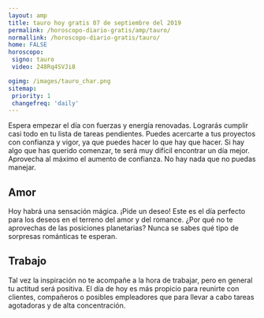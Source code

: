 ```yaml
---
layout: amp
title: tauro hoy gratis 07 de septiembre del 2019 
permalink: /horoscopo-diario-gratis/amp/tauro/
normallink: /horoscopo-diario-gratis/tauro/
home: FALSE
horoscopo:
 signo: tauro
 video: 248Rq4SVJi8

ogimg: /images/tauro_char.png
sitemap:
 priority: 1
 changefreq: 'daily'
---
```



Espera empezar el día con fuerzas y energía renovadas. Lograrás cumplir casi todo en tu lista de tareas pendientes. Puedes acercarte a tus proyectos con confianza y vigor, ya que puedes hacer lo que hay que hacer. Si hay algo que has querido comenzar, te será muy difícil encontrar un día mejor. Aprovecha al máximo el aumento de confianza. No hay nada que no puedas manejar.

## Amor

Hoy habrá una sensación mágica. ¡Pide un deseo! Este es el día perfecto para los deseos en el terreno del amor y del romance. ¿Por qué no te aprovechas de las posiciones planetarias? Nunca se sabes qué tipo de sorpresas románticas te esperan.

## Trabajo

Tal vez la inspiración no te acompañe a la hora de trabajar, pero en general tu actitud será positiva. El día de hoy es más propicio para reunirte con clientes, compañeros o posibles empleadores que para llevar a cabo tareas agotadoras y de alta concentración.